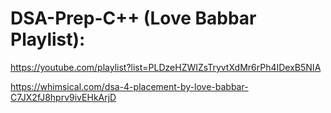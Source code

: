 # DSA-Prep-C++ (Love Babbar Playlist):

https://youtube.com/playlist?list=PLDzeHZWIZsTryvtXdMr6rPh4IDexB5NIA

https://whimsical.com/dsa-4-placement-by-love-babbar-C7JX2fJ8hprv9ivEHkArjD
